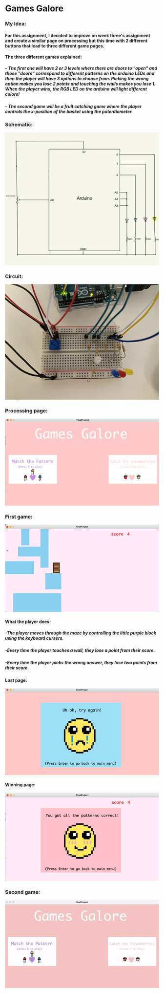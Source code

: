 # Games Galore
### My Idea:
#### For this assignment, I decided to improve on week three's assignment and create a similar page on processing but this time with 2 different buttons that lead to three different game pages.
#### The three different games explained:
##### - The first one will have 2 or 3 levels where there are doors to "open" and those "doors" correspond to different patterns on the arduino LEDs and then the player will have 3 options to choose from. Picking the wrong option makes you lose 2 points and touching the walls makes you lose 1. When the player wins, the RGB LED on the arduino will light different colors!
##### - The second game will be a fruit catching game where the player controls the x-position of the basket using the potentiometer.
### Schematic:
![](Finalschematic.JPG)
### Circuit:
![](circuitfinal.jpg)
### Processing page:
![](processingpage.png)
### First game:
![](Firstgame.png)
#### What the player does:
##### -The player moves through the maze by controlling the little purple block using the keyboard cursers.
##### -Every time the player touches a wall, they lose a point from their score.
##### -Every time the player picks the wrong answer, they lose two points from their score.
#### Lost page:
![](1losing.png)
#### Winning page:
![](1winning.png)
### Second game:
![](secondgamegif.gif)
